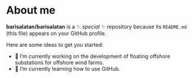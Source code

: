 # About me

**barisalatan/barisalatan** is a ✨ _special_ ✨ repository because its `README.md` (this file) appears on your GitHub profile.

Here are some ideas to get you started:

- 🔭 I’m currently working on the development of floating offshore substations for offshore wind farms.
- 🌱 I’m currently learning how to use GitHub.

